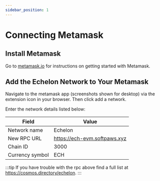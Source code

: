 ```yaml
---
sidebar_position: 1
---
```


# Connecting Metamask

## Install Metamask

Go to [metamask.io](https://metamask.io/) for instructions on getting started with Metamask.

## Add the Echelon Network to Your Metamask

Navigate to the metamask app (screenshots shown for desktop) via the extension icon in your browser. Then click add a network.

Enter the network details listed below:

| Field           | Value                        |
| --------------- | ---------------------------- |
| Network name    | Echelon                      |
| New RPC URL     | https://ech-evm.softpaws.xyz |
| Chain ID        | 3000                         |
| Currency symbol | ECH                          |

:::tip
If you have trouble with the rpc above find a full list at https://cosmos.directory/echelon.
:::

